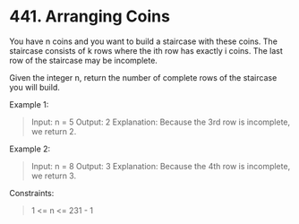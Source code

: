 # 441. Arranging Coins

You have n coins and you want to build a staircase with these coins. The staircase consists of k rows where the ith row has exactly i coins. The last row of the staircase may be incomplete.

Given the integer n, return the number of complete rows of the staircase you will build.

 

Example 1:

> Input: n = 5
Output: 2
Explanation: Because the 3rd row is incomplete, we return 2.


Example 2:

> Input: n = 8
Output: 3
Explanation: Because the 4th row is incomplete, we return 3.
 

Constraints:

> 1 <= n <= 231 - 1

